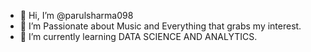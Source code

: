 - 👋 Hi, I’m @parulsharma098
- 👀 I’m Passionate about Music and Everything that grabs my interest.
- 🌱 I’m currently learning DATA SCIENCE AND ANALYTICS.

<!---
parulsharma098/parulsharma098 is a ✨ special ✨ repository because its `README.md` (this file) appears on your GitHub profile.
You can click the Preview link to take a look at your changes.
--->
